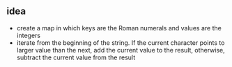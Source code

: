 ## idea
-  create a map in which keys are the Roman numerals and values are the integers
-  iterate from the beginning of the string. If the current character points to larger value than the next, add the current value to the result, otherwise, subtract the current value from the result